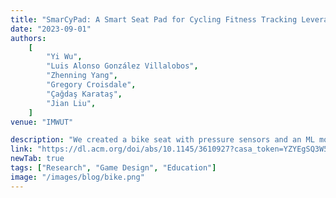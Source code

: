 ```yaml
---
title: "SmarCyPad: A Smart Seat Pad for Cycling Fitness Tracking Leveraging Low-cost Conductive Fabric Sensors"
date: "2023-09-01"
authors:
    [
        "Yi Wu",
        "Luis Alonso González Villalobos",
        "Zhenning Yang",
        "Gregory Croisdale",
        "Çağdaş Karataş",
        "Jian Liu",
    ]
venue: "IMWUT"

description: "We created a bike seat with pressure sensors and an ML model which can estimate the user's pose and peddling cadence."
link: "https://dl.acm.org/doi/abs/10.1145/3610927?casa_token=YZYEgSQ3W5IAAAAA:r-9Rv1Yp6AKF27_el1GybLz9yHmP9oTJJcdEjff8yIivAler-fl-d-DiNvjaOYsKkpO3h8Ci759ggA"
newTab: true
tags: ["Research", "Game Design", "Education"]
image: "/images/blog/bike.png"
---
```


